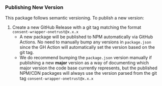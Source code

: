 ### Publishing New Version

This package follows semantic versioning. To publish a new version:

1. Create a new GitHub Release with a git tag matching the format `consent-wrapper-onetrust@x.x.x`
   - A new package will be published to NPM automatically via GitHub Actions. No need to manually bump any versions in `package.json` since the GH Action will automatically set the version based on the git tag.
   - We do recommend bumping the `package.json` version manually if publishing a new **major** version as a way of documenting which major version the code base currently represents, but the published NPM/CDN packages will always use the version parsed from the git tag `consent-wrapper-onetrust@x.x.x`
